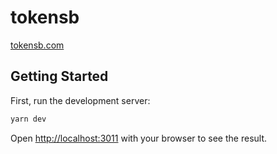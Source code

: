 # tokensb

[tokensb.com](https://tokensb.com/)

## Getting Started

First, run the development server:

```bash
yarn dev
```

Open [http://localhost:3011](http://localhost:3011) with your browser to see the result.
